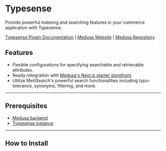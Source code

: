 # Typesense

Provide powerful indexing and searching features in your commerce application with Typesense.

[Typesense Plugin Documentation](https://typesense.org/docs/) | [Medusa Website](https://medusajs.com) | [Medusa Repository](https://github.com/medusajs/medusa)

## Features

- Flexible configurations for specifying searchable and retrievable attributes.
- Ready-integration with [Medusa's Next.js starter storefront](https://docs.medusajs.com/starters/nextjs-medusa-starter).
- Utilize MeiliSearch's powerful search functionalities including typo-tolerance, synonyms, filtering, and more.

---

## Prerequisites

- [Medusa backend](https://docs.medusajs.com/development/backend/install)
- [Typesense instance](https://typesense.org/docs/guide/install-typesense.html)

---

## How to Install
